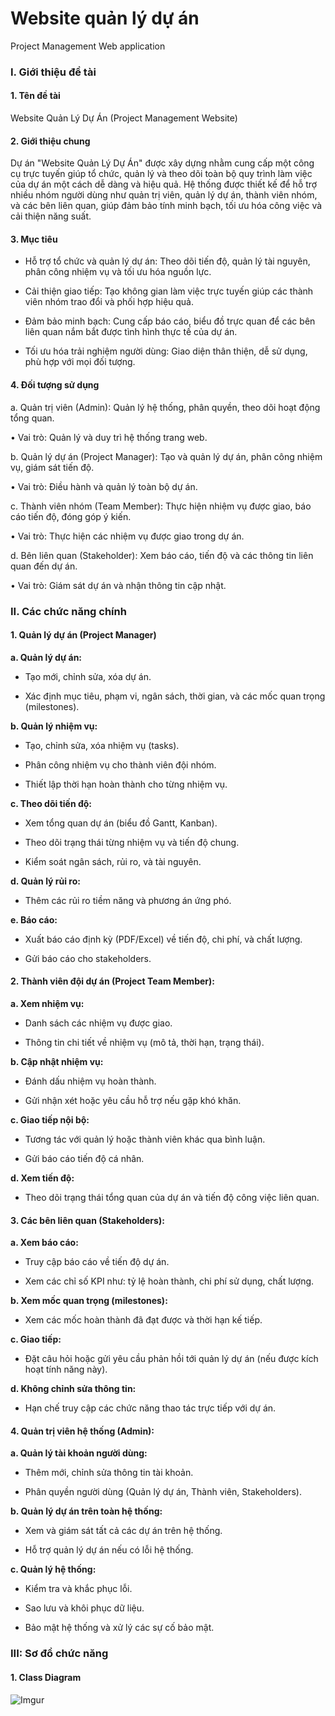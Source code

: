 # Website quản lý dự án
Project Management Web application

### I.	Giới thiệu đề tài

#### 1.	Tên đề tài

Website Quản Lý Dự Án (Project Management Website)

#### 2.	Giới thiệu chung

Dự án "Website Quản Lý Dự Án" được xây dựng nhằm cung cấp một công cụ trực tuyến giúp tổ chức, quản lý và theo dõi toàn bộ quy trình làm việc của dự án một cách dễ dàng và hiệu quả. Hệ thống được thiết kế để hỗ trợ nhiều nhóm người dùng như quản trị viên, quản lý dự án, thành viên nhóm, và các bên liên quan, giúp đảm bảo tính minh bạch, tối ưu hóa công việc và cải thiện năng suất.

#### 3.	Mục tiêu

-	Hỗ trợ tổ chức và quản lý dự án: Theo dõi tiến độ, quản lý tài nguyên, phân công nhiệm vụ và tối ưu hóa nguồn lực.
  
-	Cải thiện giao tiếp: Tạo không gian làm việc trực tuyến giúp các thành viên nhóm trao đổi và phối hợp hiệu quả.
  
-	Đảm bảo minh bạch: Cung cấp báo cáo, biểu đồ trực quan để các bên liên quan nắm bắt được tình hình thực tế của dự án.
  
-	Tối ưu hóa trải nghiệm người dùng: Giao diện thân thiện, dễ sử dụng, phù hợp với mọi đối tượng.
  
#### 4.	Đối tượng sử dụng

a.	Quản trị viên (Admin): Quản lý hệ thống, phân quyền, theo dõi hoạt động tổng quan.

•	Vai trò: Quản lý và duy trì hệ thống trang web.

b.	Quản lý dự án (Project Manager): Tạo và quản lý dự án, phân công nhiệm vụ, giám sát tiến độ.

•	Vai trò: Điều hành và quản lý toàn bộ dự án.

c.	Thành viên nhóm (Team Member): Thực hiện nhiệm vụ được giao, báo cáo tiến độ, đóng góp ý kiến.

•	Vai trò: Thực hiện các nhiệm vụ được giao trong dự án.

d.	Bên liên quan (Stakeholder): Xem báo cáo, tiến độ và các thông tin liên quan đến dự án.

•	Vai trò: Giám sát dự án và nhận thông tin cập nhật.

### II.	Các chức năng chính

#### 1.	Quản lý dự án (Project Manager)

**a.	Quản lý dự án:**

-	Tạo mới, chỉnh sửa, xóa dự án.
  
-	Xác định mục tiêu, phạm vi, ngân sách, thời gian, và các mốc quan trọng (milestones).
  
**b.	Quản lý nhiệm vụ:**

-	Tạo, chỉnh sửa, xóa nhiệm vụ (tasks).

-	Phân công nhiệm vụ cho thành viên đội nhóm.
  
-	Thiết lập thời hạn hoàn thành cho từng nhiệm vụ.
  
**c.	Theo dõi tiến độ:**

-	Xem tổng quan dự án (biểu đồ Gantt, Kanban).
  
-	Theo dõi trạng thái từng nhiệm vụ và tiến độ chung.
  
-	Kiểm soát ngân sách, rủi ro, và tài nguyên.
  
**d.	Quản lý rủi ro:**

-	Thêm các rủi ro tiềm năng và phương án ứng phó.
  
**e.	Báo cáo:**

-	Xuất báo cáo định kỳ (PDF/Excel) về tiến độ, chi phí, và chất lượng.
  
-	Gửi báo cáo cho stakeholders.
  
#### 2.	Thành viên đội dự án (Project Team Member):

**a.	Xem nhiệm vụ:**

-	Danh sách các nhiệm vụ được giao.
  
-	Thông tin chi tiết về nhiệm vụ (mô tả, thời hạn, trạng thái).
  
**b.	Cập nhật nhiệm vụ:**

-	Đánh dấu nhiệm vụ hoàn thành.
  
-	Gửi nhận xét hoặc yêu cầu hỗ trợ nếu gặp khó khăn.
  
**c.	Giao tiếp nội bộ:**

-	Tương tác với quản lý hoặc thành viên khác qua bình luận.
  
-	Gửi báo cáo tiến độ cá nhân.
  
**d.	Xem tiến độ:**

-	Theo dõi trạng thái tổng quan của dự án và tiến độ công việc liên quan.
  
#### 3.	Các bên liên quan (Stakeholders):

**a.	Xem báo cáo:**

-	Truy cập báo cáo về tiến độ dự án.
  
-	Xem các chỉ số KPI như: tỷ lệ hoàn thành, chi phí sử dụng, chất lượng.
  
**b.	Xem mốc quan trọng (milestones):**

-	Xem các mốc hoàn thành đã đạt được và thời hạn kế tiếp.
  
**c.	Giao tiếp:**

-	Đặt câu hỏi hoặc gửi yêu cầu phản hồi tới quản lý dự án (nếu được kích hoạt tính năng này).
  
**d.	Không chỉnh sửa thông tin:**

-	Hạn chế truy cập các chức năng thao tác trực tiếp với dự án.
  
#### 4.	Quản trị viên hệ thống (Admin):

**a.	Quản lý tài khoản người dùng:**

-	Thêm mới, chỉnh sửa thông tin tài khoản.
  
-	Phân quyền người dùng (Quản lý dự án, Thành viên, Stakeholders).
  
**b.	Quản lý dự án trên toàn hệ thống:**

-	Xem và giám sát tất cả các dự án trên hệ thống.
  
-	Hỗ trợ quản lý dự án nếu có lỗi hệ thống.
  
**c.	Quản lý hệ thống:**

-	Kiểm tra và khắc phục lỗi.
  
-	Sao lưu và khôi phục dữ liệu.
-	Bảo mật hệ thống và xử lý các sự cố bảo mật.

### III: Sơ đồ chức năng

#### 1. Class Diagram

![Imgur](https://imgur.com/7vq2cke.png)
